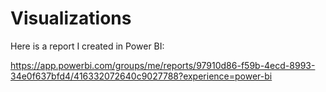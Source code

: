 # Visualizations

Here is a report I created in Power BI:

https://app.powerbi.com/groups/me/reports/97910d86-f59b-4ecd-8993-34e0f637bfd4/416332072640c9027788?experience=power-bi
